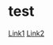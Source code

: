 # test

[Link1](https://colab.research.google.com/drive/1iZi6flfBGgs3sr8Knv1Y_KYEMb7YuDwp)
[Link2](http://bit.ly/bhyunco_RPA_colab)
